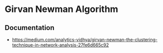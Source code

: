 # Girvan Newman Algorithm

## Documentation

- https://medium.com/analytics-vidhya/girvan-newman-the-clustering-technique-in-network-analysis-27fe6d665c92
